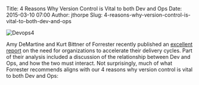 Title: 4 Reasons Why Version Control is Vital to both Dev and Ops
Date: 2015-03-10 07:00
Author: jthorpe
Slug: 4-reasons-why-version-control-is-vital-to-both-dev-and-ops

<div
class="field field-name-body field-type-text-with-summary field-label-hidden">

<div class="field-items">

<div class="field-item even">

![Devops4](http://www.perforce.com/sites/default/files/devops4.jpg)

</p>

Amy DeMartine and Kurt Bittner of Forrester recently published an
[excellent
report](http://info.perforce.com/modern-service-delivery-forrester-report.html)
on the need for organizations to accelerate their delivery cycles. Part
of their analysis included a discussion of the relationship between Dev
and Ops, and how the two must interact. Not surprisingly, much of what
Forrester recommends aligns with our 4 reasons why version control is
vital to both Dev and Ops:

</p>
<p>

</div>

</div>

</div>

</p>

